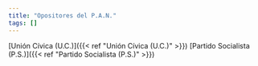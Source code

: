 ```yaml
---
title: "Opositores del P.A.N."
tags: []
---
```

[Unión Cívica (U.C.)]({{< ref "Unión Cívica (U.C.)" >}})
[Partido Socialista (P.S.)]({{< ref "Partido Socialista (P.S.)" >}})